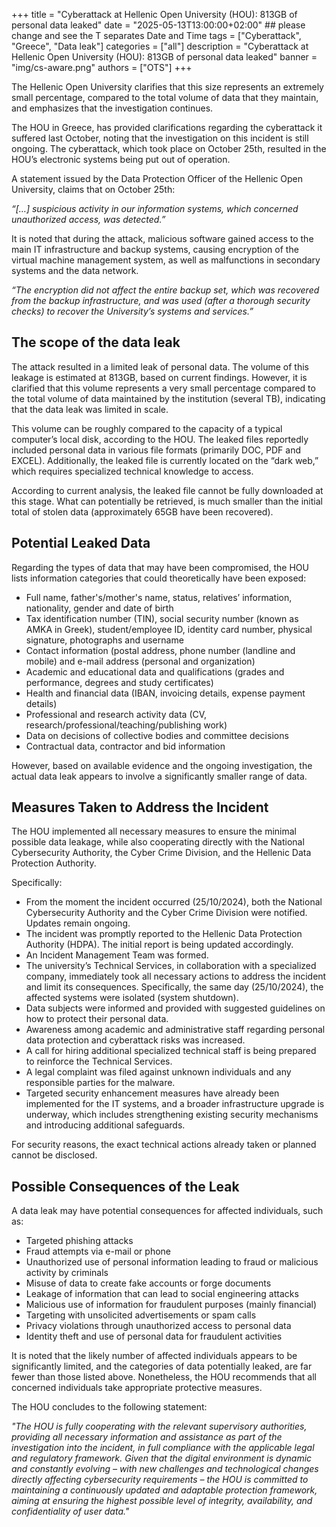 +++
title = "Cyberattack at Hellenic Open University (HOU): 813GB of personal data leaked"
date = "2025-05-13T13:00:00+02:00" ## please change and see the T separates Date and Time
tags = ["Cyberattack", "Greece", "Data leak"]
categories = ["all"]
description = "Cyberattack at Hellenic Open University (HOU): 813GB of personal data leaked"
banner = "img/cs-aware.png"
authors = ["OTS"]
+++

The Hellenic Open University clarifies that this size represents an extremely small percentage, compared to the total volume of data that they maintain, and emphasizes that the investigation continues. 

The HOU in Greece, has provided clarifications regarding the cyberattack it suffered last October, noting that the investigation on this incident is still ongoing. The cyberattack, which took place on October 25th, resulted in the HOU’s electronic systems being put out of operation. 

A statement issued by the Data Protection Officer of the Hellenic Open University, claims that on October 25th: 

*“[…] suspicious activity in our information systems, which concerned unauthorized access, was detected.”* 

It is noted that during the attack, malicious software gained access to the main IT infrastructure and backup systems, causing encryption of the virtual machine management system, as well as malfunctions in secondary systems and the data network. 

*“The encryption did not affect the entire backup set, which was recovered from the backup infrastructure, and was used (after a thorough security checks) to recover the University’s systems and services.”*

## The scope of the data leak 

The attack resulted in a limited leak of personal data. The volume of this leakage is estimated at 813GB, based on current findings. However, it is clarified that this volume represents a very small percentage compared to the total volume of data maintained by the institution (several TB), indicating that the data leak was limited in scale. 

This volume can be roughly compared to the capacity of a typical computer’s local disk, according to the HOU. The leaked files reportedly included personal data in various file formats (primarily DOC, PDF and EXCEL). Additionally, the leaked file is currently located on the “dark web,” which requires specialized technical knowledge to access. 

According to current analysis, the leaked file cannot be fully downloaded at this stage. What can potentially be retrieved, is much smaller than the initial total of stolen data (approximately 65GB have been recovered). 

## Potential Leaked Data 

Regarding the types of data that may have been compromised, the HOU lists information categories  that could theoretically have been exposed: 
- Full name, father's/mother's name, status, relatives’ information, nationality, gender and date of birth 
- Tax identification number (TIN), social security number (known as AMKA in Greek), student/employee ID, identity card number, physical signature, photographs and username 
- Contact information (postal address, phone number (landline and mobile) and e-mail address (personal and organization) 
- Academic and educational data and qualifications (grades and performance, degrees and study certificates) 
- Health and financial data (IBAN, invoicing details, expense payment details) 
- Professional and research activity data (CV, research/professional/teaching/publishing work) 
- Data on decisions of collective bodies and committee decisions 
- Contractual data, contractor and bid information 

However, based on available evidence and the ongoing investigation, the actual data leak appears to involve a significantly smaller range of data. 

## Measures Taken to Address the Incident 

The HOU implemented all necessary measures to ensure the minimal possible data leakage, while also cooperating directly with the National Cybersecurity Authority, the Cyber Crime Division, and the Hellenic Data Protection Authority. 

Specifically: 

- From the moment the incident occurred (25/10/2024), both the National Cybersecurity Authority and the Cyber Crime Division were notified. Updates remain ongoing. 
- The incident was promptly reported to the Hellenic Data Protection Authority (HDPA). The initial report is being updated accordingly. 
- An Incident Management Team was formed. 
- The university’s Technical Services, in collaboration with a specialized company, immediately took all necessary actions to address the incident and limit its consequences. Specifically, the same day (25/10/2024), the affected systems were isolated (system shutdown). 
- Data subjects were informed and provided with suggested guidelines on how to protect their personal data. 
- Awareness among academic and administrative staff regarding personal data protection and cyberattack risks was increased. 
- A call for hiring additional specialized technical staff is being prepared to reinforce the Technical Services. 
- A legal complaint was filed against unknown individuals and any responsible parties for the malware. 
- Targeted security enhancement measures have already been implemented for the IT systems, and a broader infrastructure upgrade is underway, which includes strengthening existing security mechanisms and introducing additional safeguards. 

For security reasons, the exact technical actions already taken or planned cannot be disclosed. 

## Possible Consequences of the Leak 

A data leak may have potential consequences for affected individuals, such as: 

- Targeted phishing attacks 
- Fraud attempts via e-mail or phone 
- Unauthorized use of personal information leading to fraud or malicious activity by criminals 
- Misuse of data to create fake accounts or forge documents 
- Leakage of information that can lead to social engineering attacks 
- Malicious use of information for fraudulent purposes (mainly financial) 
- Targeting with unsolicited advertisements or spam calls 
- Privacy violations through unauthorized access to personal data 
- Identity theft and use of personal data for fraudulent activities 

It is noted that the likely number of affected individuals appears to be significantly limited, and the categories of data potentially leaked, are far fewer than those listed above. Nonetheless, the HOU recommends that all concerned individuals take appropriate protective measures. 

The HOU concludes to the following statement: 

*"The HOU is fully cooperating with the relevant supervisory authorities, providing all necessary information and assistance as part of the investigation into the incident, in full compliance with the applicable legal and regulatory framework. Given that the digital environment is dynamic and constantly evolving – with new challenges and technological changes directly affecting cybersecurity requirements – the HOU is committed to maintaining a continuously updated and adaptable protection framework, aiming at ensuring the highest possible level of integrity, availability, and confidentiality of user data."*